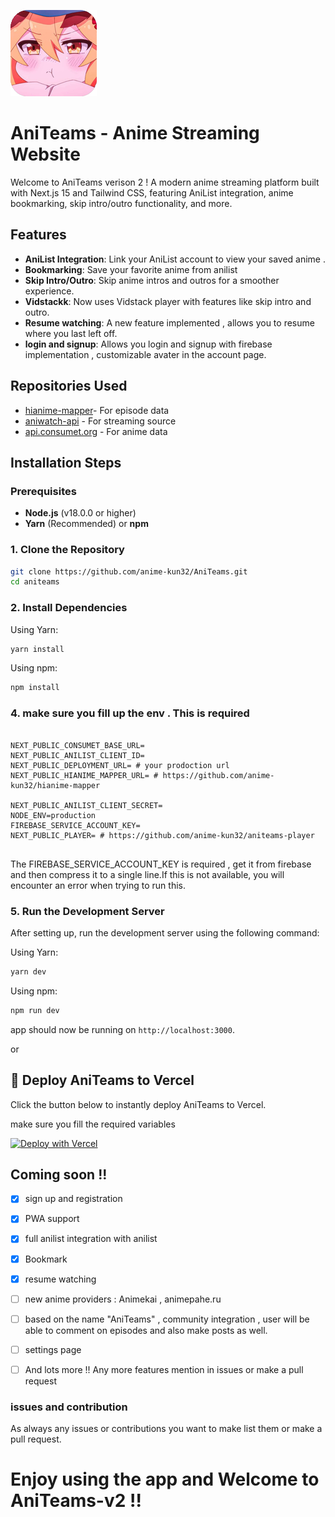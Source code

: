 ![Logo](public/aniteams-logo.png)

# AniTeams - Anime Streaming Website



Welcome to AniTeams verison 2 ! A modern anime streaming platform built with Next.js 15 and Tailwind CSS, featuring AniList integration, anime bookmarking, skip intro/outro functionality, and more.

## Features

- **AniList Integration**: Link your AniList account to view your saved anime .
- **Bookmarking**: Save your favorite anime from anilist 
- **Skip Intro/Outro**: Skip anime intros and outros for a smoother experience.
- **Vidstackk**: Now uses Vidstack player with features like skip intro and outro.
- **Resume watching**: A new feature implemented , allows you to resume where you last left off.
- **login and signup**: Allows you login and signup with firebase implementation , customizable avater in the account page.
  
## Repositories Used

   - [hianime-mapper](https://github.com/IrfanKhan66/hianime-mapper)- For episode data 
   - [aniwatch-api](https://github.com/ghoshRitesh12/aniwatch-api) - For streaming source 
   - [api.consumet.org](https://github.com/consumet/api.consumet.org) - For anime data

## Installation Steps

### Prerequisites

- **Node.js** (v18.0.0 or higher)
- **Yarn** (Recommended) or **npm**

### 1. Clone the Repository

```bash
git clone https://github.com/anime-kun32/AniTeams.git
cd aniteams
```

### 2. Install Dependencies

Using Yarn:

```bash
yarn install
```

Using npm:

```bash
npm install
```
### 4. make sure you fill up the env . This is required 
```.env

NEXT_PUBLIC_CONSUMET_BASE_URL=
NEXT_PUBLIC_ANILIST_CLIENT_ID=
NEXT_PUBLIC_DEPLOYMENT_URL= # your prodoction url 
NEXT_PUBLIC_HIANIME_MAPPER_URL= # https://github.com/anime-kun32/hianime-mapper

NEXT_PUBLIC_ANILIST_CLIENT_SECRET=
NODE_ENV=production
FIREBASE_SERVICE_ACCOUNT_KEY=
NEXT_PUBLIC_PLAYER= # https://github.com/anime-kun32/aniteams-player


```
The FIREBASE_SERVICE_ACCOUNT_KEY is required , get it from firebase and then compress it to a single line.If this is not available, you will encounter an error when trying to run this.


### 5. Run the Development Server

After setting up, run the development server using the following command:

Using Yarn:

```bash
yarn dev
```

Using npm:

```bash
npm run dev
```
app should now be running on `http://localhost:3000`.

 or 

 ## 🚀 Deploy AniTeams to Vercel

Click the button below to instantly deploy AniTeams to Vercel.  

make sure you fill the required variables 

[![Deploy with Vercel](https://vercel.com/button)](https://vercel.com/new/clone?repository-url=https://github.com/anime-kun32/AniTeams&env=FIREBASE_API_KEY)


 

## Coming soon !!
- [x] sign up and registration
- [x] PWA support 
- [x] full anilist integration with anilist
- [x] Bookmark
- [x] resume watching
- [ ] new anime providers  : Animekai , animepahe.ru
- [ ] based on the name "AniTeams" , community integration , user will be able to comment on episodes and also make posts as well.
- [ ] settings page 
- [ ] And lots more !! Any more features mention in issues or make a pull request 


### issues and contribution 
As always any issues or contributions you want to make list them or make a pull request.

#  Enjoy using the app and Welcome to AniTeams-v2 !!
